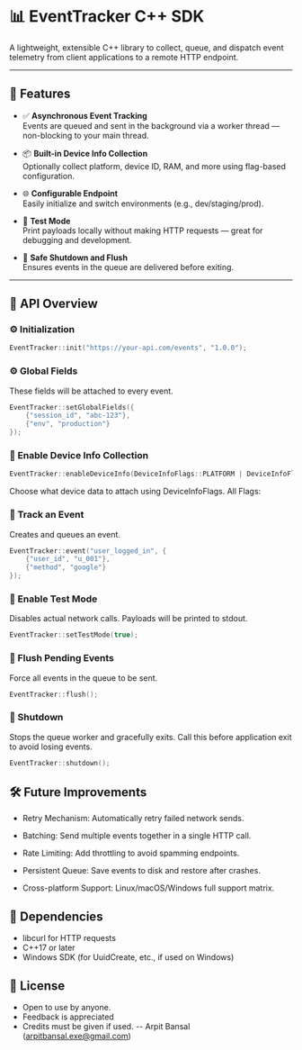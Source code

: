 # 📊 EventTracker C++ SDK

A lightweight, extensible C++ library to collect, queue, and dispatch event telemetry from client applications to a remote HTTP endpoint.

---

## 🚀 Features

- ✅ **Asynchronous Event Tracking**  
  Events are queued and sent in the background via a worker thread — non-blocking to your main thread.

- 📦 **Built-in Device Info Collection**  
  Optionally collect platform, device ID, RAM, and more using flag-based configuration.

- 🌐 **Configurable Endpoint**  
  Easily initialize and switch environments (e.g., dev/staging/prod).

- 🧪 **Test Mode**  
  Print payloads locally without making HTTP requests — great for debugging and development.

- 🧵 **Safe Shutdown and Flush**  
  Ensures events in the queue are delivered before exiting.

---

## 🧩 API Overview

### ⚙️ Initialization

```cpp
EventTracker::init("https://your-api.com/events", "1.0.0");
```
### ⚙️ Global Fields 
These fields will be attached to every event.
```cpp
EventTracker::setGlobalFields({
    {"session_id", "abc-123"},
    {"env", "production"}
});

```

### 📱 Enable Device Info Collection
```cpp
EventTracker::enableDeviceInfo(DeviceInfoFlags::PLATFORM | DeviceInfoFlags::DEVICE_ID);
```
Choose what device data to attach using DeviceInfoFlags.
All Flags:


### 📝 Track an Event
Creates and queues an event.
```cpp
EventTracker::event("user_logged_in", {
    {"user_id", "u_001"},
    {"method", "google"}
});
```


### 🧪 Enable Test Mode
Disables actual network calls. Payloads will be printed to stdout.
```cpp
EventTracker::setTestMode(true);
```


### 🚰 Flush Pending Events
Force all events in the queue to be sent.
```cpp
EventTracker::flush();
```


### 🛑 Shutdown
Stops the queue worker and gracefully exits. Call this before application exit to avoid losing events.
```cpp
EventTracker::shutdown();
```



## 🛠️ Future Improvements
 - Retry Mechanism: Automatically retry failed network sends.

 - Batching: Send multiple events together in a single HTTP call.

 - Rate Limiting: Add throttling to avoid spamming endpoints.

 - Persistent Queue: Save events to disk and restore after crashes.

 - Cross-platform Support: Linux/macOS/Windows full support matrix.

## 🧪 Dependencies
- libcurl for HTTP requests
- C++17 or later
- Windows SDK (for UuidCreate, etc., if used on Windows)


## 📄 License
- Open to use by anyone.
- Feedback is appreciated
- Credits must be given if used. 
  -- Arpit Bansal (arpitbansal.exe@gmail.com)

